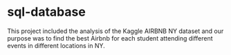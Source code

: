 # sql-database

This project included the analysis of the Kaggle AIRBNB NY dataset and our purpose was to find the best Airbnb for each student attending different events in different locations in NY. 
